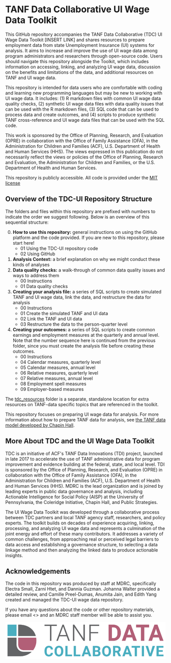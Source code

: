 # TANF Data Collaborative UI Wage Data Toolkit

This GitHub repository accompanies the TANF Data Collaborative (TDC) UI Wage Data Toolkit [INSERT LINK] and shares resources to prepare employment data from state Unemployment Insurance (UI) systems for analysis. It aims to increase and improve the use of UI wage data among program administrators and researchers through open-source code. Users should navigate this repository alongside the Toolkit, which includes information on accessing, linking, and analyzing UI wage data, discussion on the benefits and limitations of the data, and additional resources on TANF and UI wage data.

This repository is intended for data users who are comfortable with coding and learning new programming languages but may be new to working with UI wage data. It includes: (1) R markdown files with common UI wage data quality checks, (2) synthetic UI wage data files with data quality issues that can be used with the R markdown files, (3) SQL code that can be used to process data and create outcomes, and (4) scripts to produce synthetic TANF cross-reference and UI wage data files that can be used with the SQL code.

This work is sponsored by the Office of Planning, Research, and Evaluation (OPRE) in collaboration with the Office of Family Assistance (OFA), in the Administration for Children and Families (ACF), U.S. Department of Health and Human Services (HHS). The views expressed in this publication do not necessarily reflect the views or policies of the Office of Planning, Research and Evaluation, the Administration for Children and Families, or the U.S. Department of Health and Human Services.

This repository is publicly accessible. All code is provided under the [MIT license](https://github.com/MDRCNY/TDC-UI/blob/main/LICENSE)

## Overview of the TDC-UI Repository Structure

The folders and files within this repository are prefixed with numbers to indicate the order we suggest following. Below is an overview of this sequential structure:

0.	**How to use this repository:** general instructions on using the GitHub platform and the code provided. If you are new to this repository, please start here!
    - 01 Using the TDC-UI repository code 
    - 02 Using GitHub
1.	**Analysis Context:** a brief explanation on why we might conduct these kinds of analyses
2.	**Data quality checks:** a walk-through of common data quality issues and ways to address them
    - 00 Instructions
    - 01 Data quality checks
3.	**Creating your analysis file:** a series of SQL scripts to create simulated TANF and UI wage data, link the data, and restructure the data for analysis
    - 00 Instructions
    - 01 Create the simulated TANF and UI data
    - 02 Link the TANF and UI data
    - 03 Restructure the data to the person-quarter level
4.	**Creating your outcomes:** a series of SQL scripts to create common earnings and employment measures at the quarterly and annual level. Note that the number sequence here is continued from the previous folder, since you must create the analysis file before creating these outcomes.
    - 00 Instructions
    - 04 Calendar measures, quarterly level
    - 05 Calendar measures, annual level
    - 06 Relative measures, quarterly level
    - 07 Relative measures, annual level
    - 08 Employment spell measures
    - 09 Employer-based measures

The [tdc_resources](https://github.com/MDRCNY/TDC-UI/tree/main/tdc_resources) folder is a separate, standalone location for extra resources on TANF-data specific topics that are referenced in the toolkit.

This repository focuses on preparing UI wage data for analysis. For more information about how to prepare TANF data for analysis, see [the TANF data model developed by Chapin Hall](https://www.chapinhall.org/wp-content/uploads/IB_FSSDC_082917.pdf). 

## More About TDC and the UI Wage Data Toolkit
TDC is an initiative of ACF's TANF Data Innovations (TDI) project, launched in late 2017 to accelerate the use of TANF administrative data for program improvement and evidence building at the federal, state, and local level. TDI is sponsored by the Office of Planning, Research, and Evaluation (OPRE) in collaboration with the Office of Family Assistance (OFA), in the Administration for Children and Families (ACF), U.S. Department of Health and Human Services (HHS). MDRC is the lead organization and is joined by leading experts in public data governance and analysis, including Actionable Intelligence for Social Policy (AISP) at the University of Pennsylvania, the Coleridge Initiative, Chapin Hall, and Public Strategies.

The UI Wage Data Toolkit was developed through a collaborative process between TDC partners and local TANF agency staff, researchers, and policy experts. The toolkit builds on decades of experience acquiring, linking, processing, and analyzing UI wage data and represents a culmination of the joint energy and effort of these many contributors. It addresses a variety of common challenges, from approaching real or perceived legal barriers to data access and establishing a governance structure, to selecting a data linkage method and then analyzing the linked data to produce actionable insights.

## Acknowledgements
The code in this repository was produced by staff at MDRC, specifically Electra Small, Zarni Htet, and Dannia Guzman. Johanna Walter provided a detailed review, and Camille Preel-Dumas, Anumita Jain, and Edith Yang created and managed the TDC-UI wage data repository.

If you have any questions about the code or other repository materials, please email <> and an MDRC staff member will be able to assist you. 

![TDC logo](tdc-logo.png)
